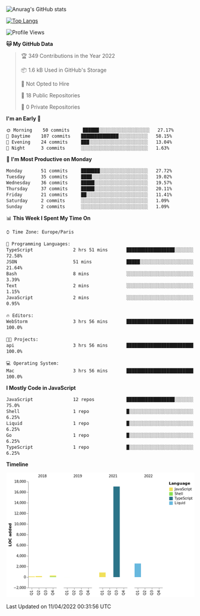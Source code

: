 ![Anurag's GitHub stats](https://github-readme-stats.vercel.app/api?username=sufiane&theme=dark&show_icons=true&count_private=true)


[![Top Langs](https://github-readme-stats.vercel.app/api/top-langs/?username=sufiane&layout=compact)](https://github.com/anuraghazra/github-readme-stats)

<!--START_SECTION:waka-->
![Profile Views](http://img.shields.io/badge/Profile%20Views-0-blue)

**🐱 My GitHub Data** 

> 🏆 349 Contributions in the Year 2022
 > 
> 📦 1.6 kB Used in GitHub's Storage 
 > 
> 🚫 Not Opted to Hire
 > 
> 📜 18 Public Repositories 
 > 
> 🔑 0 Private Repositories  
 > 
**I'm an Early 🐤** 

```text
🌞 Morning    50 commits     ██████░░░░░░░░░░░░░░░░░░░   27.17% 
🌆 Daytime    107 commits    ██████████████░░░░░░░░░░░   58.15% 
🌃 Evening    24 commits     ███░░░░░░░░░░░░░░░░░░░░░░   13.04% 
🌙 Night      3 commits      ░░░░░░░░░░░░░░░░░░░░░░░░░   1.63%

```
📅 **I'm Most Productive on Monday** 

```text
Monday       51 commits     ███████░░░░░░░░░░░░░░░░░░   27.72% 
Tuesday      35 commits     ████░░░░░░░░░░░░░░░░░░░░░   19.02% 
Wednesday    36 commits     █████░░░░░░░░░░░░░░░░░░░░   19.57% 
Thursday     37 commits     █████░░░░░░░░░░░░░░░░░░░░   20.11% 
Friday       21 commits     ██░░░░░░░░░░░░░░░░░░░░░░░   11.41% 
Saturday     2 commits      ░░░░░░░░░░░░░░░░░░░░░░░░░   1.09% 
Sunday       2 commits      ░░░░░░░░░░░░░░░░░░░░░░░░░   1.09%

```


📊 **This Week I Spent My Time On** 

```text
⌚︎ Time Zone: Europe/Paris

💬 Programming Languages: 
TypeScript               2 hrs 51 mins       ██████████████████░░░░░░░   72.58% 
JSON                     51 mins             █████░░░░░░░░░░░░░░░░░░░░   21.64% 
Bash                     8 mins              ░░░░░░░░░░░░░░░░░░░░░░░░░   3.39% 
Text                     2 mins              ░░░░░░░░░░░░░░░░░░░░░░░░░   1.15% 
JavaScript               2 mins              ░░░░░░░░░░░░░░░░░░░░░░░░░   0.95%

🔥 Editors: 
WebStorm                 3 hrs 56 mins       █████████████████████████   100.0%

🐱‍💻 Projects: 
api                      3 hrs 56 mins       █████████████████████████   100.0%

💻 Operating System: 
Mac                      3 hrs 56 mins       █████████████████████████   100.0%

```

**I Mostly Code in JavaScript** 

```text
JavaScript               12 repos            ██████████████████░░░░░░░   75.0% 
Shell                    1 repo              █░░░░░░░░░░░░░░░░░░░░░░░░   6.25% 
Liquid                   1 repo              █░░░░░░░░░░░░░░░░░░░░░░░░   6.25% 
Go                       1 repo              █░░░░░░░░░░░░░░░░░░░░░░░░   6.25% 
TypeScript               1 repo              █░░░░░░░░░░░░░░░░░░░░░░░░   6.25%

```


**Timeline**

![Chart not found](https://raw.githubusercontent.com/Sufiane/Sufiane/main/charts/bar_graph.png) 


 Last Updated on 11/04/2022 00:31:56 UTC
<!--END_SECTION:waka-->


<!--
**Sufiane/sufiane** is a ✨ _special_ ✨ repository because its `README.md` (this file) appears on your GitHub profile.

Here are some ideas to get you started:

- 🔭 I’m currently working on ...
- 🌱 I’m currently learning ...
- 👯 I’m looking to collaborate on ...
- 🤔 I’m looking for help with ...
- 💬 Ask me about ...
- 📫 How to reach me: ...
- 😄 Pronouns: ...
- ⚡ Fun fact: ...
-->
